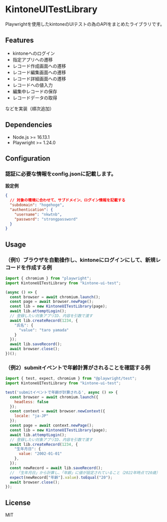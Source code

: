 # KintoneUITestLibrary

Playwrightを使用したkintoneのUIテストの為のAPIをまとめたライブラリです。

## Features

- kintoneへのログイン
- 指定アプリへの遷移
- レコード作成画面への遷移
- レコード編集画面への遷移
- レコード詳細画面への遷移
- レコードへの値入力
- 編集中レコードの保存
- レコードデータの取得

などを実装（順次追加）

## Dependencies

- Node.js >= 16.13.1
- Playwright >= 1.24.0

## Configuration
### 認証に必要な情報をconfig.jsonに記載します。
__設定例__
```json
{
  // 対象の環境に合わせて、サブドメイン、ログイン情報を記載する
  "subdomain": "hogehoge",
  "authentication": {
    "username": "nkwtnb",
    "password": "strongpassword"
  }
}
```

## Usage
### （例1）ブラウザを自動操作し、kintoneにログインにして、新規レコードを作成する例
```javascript
import { chromium } from "playwright";
import KintoneUITestLibrary from "kintone-ui-test";

(async () => {
  const browser = await chromium.launch();
  const page = await browser.newPage();
  const lib = new KintoneUITestLibrary(page);
  await lib.attemptLogin();
  // 登録したい対象アプリID、内容を引数で渡す
  await lib.createRecord(1234, {
    "氏名": {
      "value": "taro yamada"
    }
  });
  await lib.saveRecord();
  await browser.close();
})();
```
### （例2）submitイベントで年齢計算がされることを確認する例
```javascript
import { test, expect, chromium } from "@playwright/test";
import KintoneUITestLibrary from "kintone-ui-test";

test('submitイベントで年齢が計算される', async () => {
  const browser = await chromium.launch({
    headless: false
  });
  const context = await browser.newContext({
    locale: "ja-JP"
  });
  const page = await context.newPage();
  const lib = new KintoneUITestLibrary(page);
  await lib.attemptLogin();
  // 登録したい対象アプリID、内容を引数で渡す
  await lib.createRecord(1234, {
    "生年月日": {
      value: "2002-01-01"
    },
  });
  const newRecord = await lib.saveRecord();
  // 「生年月日」から計算し、「年齢」に値が設定されていること（2022年時点で20歳）
  expect(newRecord["年齢"].value).toEqual("20");
  await browser.close();
});
```

## License
MIT